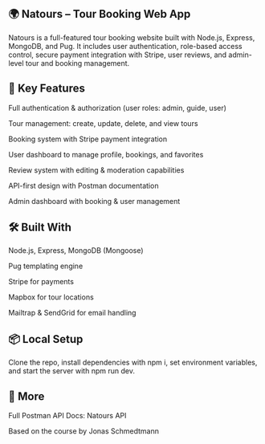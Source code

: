 ## 🌍 Natours – Tour Booking Web App
Natours is a full-featured tour booking website built with Node.js, Express, MongoDB, and Pug. It includes user authentication, role-based access control, secure payment integration with Stripe, user reviews, and admin-level tour and booking management.

## 🔑 Key Features
Full authentication & authorization (user roles: admin, guide, user)

Tour management: create, update, delete, and view tours

Booking system with Stripe payment integration

User dashboard to manage profile, bookings, and favorites

Review system with editing & moderation capabilities

API-first design with Postman documentation

Admin dashboard with booking & user management

## 🛠️ Built With
Node.js, Express, MongoDB (Mongoose)

Pug templating engine

Stripe for payments

Mapbox for tour locations

Mailtrap & SendGrid for email handling

## 📦 Local Setup
Clone the repo, install dependencies with npm i, set environment variables, and start the server with npm run dev.

## 📘 More
Full Postman API Docs: Natours API

Based on the course by Jonas Schmedtmann
